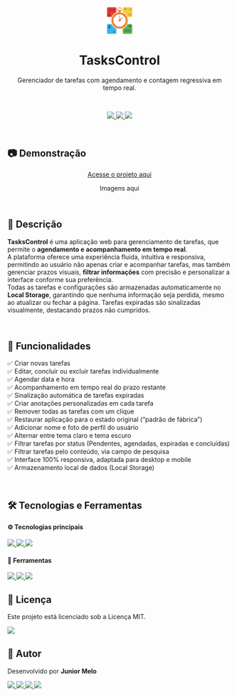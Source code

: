 <p align="center">
  <img src="img/logo.png" alt="TasksControl Logo" height="60" />
</p>

<h1 align="center">TasksControl</h1>

<p align="center">Gerenciador de tarefas com agendamento e contagem regressiva em tempo real.</p><br>

<p align="center">
  <a href="https://developer.mozilla.org/en-US/docs/Web/HTML">
    <img src="https://img.shields.io/badge/HTML5-E34F26.svg?style=for-the-badge&logo=HTML5&logoColor=white" height="25"/>
  </a>
  <a href="https://developer.mozilla.org/en-US/docs/Web/CSS">
    <img src="https://img.shields.io/badge/CSS-663399.svg?style=for-the-badge&logo=CSS&logoColor=white" height="25"/>
  </a>
  <a href="https://developer.mozilla.org/en-US/docs/Web/JavaScript">
    <img src="https://img.shields.io/badge/JavaScript-F7DF1E.svg?style=for-the-badge&logo=JavaScript&logoColor=black" height="25"/>
  </a>
</p><br>

## 📷 Demonstração

<p align="center">
  <a href="https://juniormelo13.github.io/tasks_control/">
    Acesse o projeto aqui
  </a>
</p>

<p align="center">Imagens aqui</p>

<br>

## 📌 Descrição

**TasksControl** é uma aplicação web para gerenciamento de tarefas, que permite o **agendamento e acompanhamento em tempo real**.<br> A plataforma oferece uma experiência fluida, intuitiva e responsiva, permitindo ao usuário não apenas criar e acompanhar tarefas, mas também gerenciar prazos visuais, **filtrar informações** com precisão e personalizar a interface conforme sua preferência.<br> Todas as tarefas e configurações são armazenadas automaticamente no **Local Storage**, garantindo que nenhuma informação seja perdida, mesmo ao atualizar ou fechar a página. Tarefas expiradas são sinalizadas visualmente, destacando prazos não cumpridos.

<br>

## 🔧 Funcionalidades

✅ Criar novas tarefas<br>
✅ Editar, concluir ou excluir tarefas individualmente<br>
✅ Agendar data e hora<br>
✅ Acompanhamento em tempo real do prazo restante<br>
✅ Sinalização automática de tarefas expiradas<br>
✅ Criar anotações personalizadas em cada tarefa<br>
✅ Remover todas as tarefas com um clique<br>
✅ Restaurar aplicação para o estado original (“padrão de fábrica”)<br>
✅ Adicionar nome e foto de perfil do usuário<br>
✅ Alternar entre tema claro e tema escuro<br>
✅ Filtrar tarefas por status (Pendentes, agendadas, expiradas e concluídas)<br>
✅ Filtrar tarefas pelo conteúdo, via campo de pesquisa<br>
✅ Interface 100% responsiva, adaptada para desktop e mobile<br>
✅ Armazenamento local de dados (Local Storage)

<br>

## 🛠️ Tecnologias e Ferramentas

#### ⚙ Tecnologias principais

 <a href="https://developer.mozilla.org/en-US/docs/Web/HTML">
    <img src="https://img.shields.io/badge/HTML5-E34F26.svg?style=for-the-badge&logo=HTML5&logoColor=white" height="30"/>
  </a>
  <a href="https://developer.mozilla.org/en-US/docs/Web/CSS">
    <img src="https://img.shields.io/badge/CSS-663399.svg?style=for-the-badge&logo=CSS&logoColor=white" height="30"/>
  </a>
  <a href="https://developer.mozilla.org/en-US/docs/Web/JavaScript">
    <img src="https://img.shields.io/badge/JavaScript-F7DF1E.svg?style=for-the-badge&logo=JavaScript&logoColor=black" height="30"/>
  </a>

#### 🔨 Ferramentas

<a href="https://code.visualstudio.com/">
  <img src="https://img.shields.io/badge/Visual_Studio_Code-0078D4?style=for-the-badge&logo=visual%20studio%20code&logoColor=white" height="30"/>
</a>
<a href="https://git-scm.com/downloads">
  <img src="https://img.shields.io/badge/Git-F05032.svg?style=for-the-badge&logo=Git&logoColor=white" height="30"/>
</a>
<a href="https://github.com/">
  <img src="https://img.shields.io/badge/GitHub-181717.svg?style=for-the-badge&logo=GitHub&logoColor=white" height="30"/>
</a>

<br>

## 📄 Licença

Este projeto está licenciado sob a Licença MIT.

<a href="./LICENSE">
    <img src="https://img.shields.io/badge/License-MIT-blue" height="30"/>
  </a>

<br>

## 👤 Autor

Desenvolvido por **Junior Melo**

<a href="https://www.linkedin.com/in/juniormelo13/">
  <img src="  https://img.shields.io/badge/LinkedIn-0077B5?style=for-the-badge&logo=linkedin&logoColor=white" height="30"/>
</a>
<a href="https://github.com/juniormelo13">
  <img src="https://img.shields.io/badge/GitHub-181717.svg?style=for-the-badge&logo=GitHub&logoColor=white" height="30"/>
</a>
<a href="https://www.instagram.com/jr.dev.oficial/">
  <img src="https://img.shields.io/badge/Instagram-FF0069.svg?style=for-the-badge&logo=Instagram&logoColor=white" height="30"/>
</a>
<a href="mailto:jr.dev.oficial@gmail.com">
  <img src="https://img.shields.io/badge/Gmail-EA4335.svg?style=for-the-badge&logo=Gmail&logoColor=white" height="30"/>
</a>
